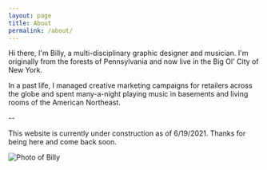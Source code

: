 ```yaml
---
layout: page
title: About
permalink: /about/
---
```


Hi there, I'm Billy, a multi-disciplinary graphic designer and musician. I'm originally from the forests of Pennsylvania and now live in the Big Ol' City of New York.

In a past life, I managed creative marketing campaigns for retailers across the globe and spent many-a-night playing music in basements and living rooms of the American Northeast.

--

This website is currently under construction as of 6/19/2021. Thanks for being here and come back soon.

![Photo of Billy](../assets/images/billy-photo.jpg)

<!-- ### Credits
This website is built using Jekyll, a static site generator. It's set with Source Sans Pro, Work Sans, and Belle fonts. All are from Google Fonts.  -->